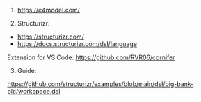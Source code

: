 1. https://c4model.com/

2. Structurizr: 
- https://structurizr.com/
- https://docs.structurizr.com/dsl/language

Extension for VS Code: https://github.com/RVR06/cornifer

3. Guide:

https://github.com/structurizr/examples/blob/main/dsl/big-bank-plc/workspace.dsl
